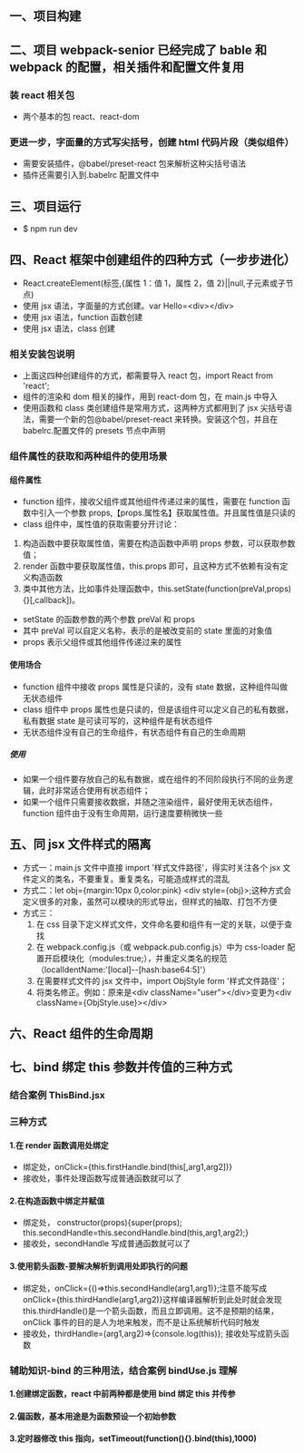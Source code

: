 ## 一、项目构建

## 二、项目 webpack-senior 已经完成了 bable 和 webpack 的配置，相关插件和配置文件复用

### 装 react 相关包

-   两个基本的包 react、react-dom

### 更进一步，字面量的方式写尖括号，创建 html 代码片段（类似组件）

-   需要安装插件，@babel/preset-react 包来解析这种尖括号语法
-   插件还需要引入到.babelrc 配置文件中

## 三、项目运行

-   $ npm run dev

## 四、React 框架中创建组件的四种方式（一步步进化）

-   React.createElement(标签,{属性 1：值 1，属性 2，值 2}||null,子元素或子节点)
-   使用 jsx 语法，字面量的方式创建。var Hello=\<div\>\<\/div\>
-   使用 jsx 语法，function 函数创建
-   使用 jsx 语法，class 创建

### 相关安装包说明

-   上面这四种创建组件的方式，都需要导入 react 包，import React from 'react';
-   组件的渲染和 dom 相关的操作，用到 react-dom 包，在 main.js 中导入
-   使用函数和 class 类创建组件是常用方式，这两种方式都用到了 jsx 尖括号语法，需要一个新的包@babel/preset-react 来转换。安装这个包，并且在 babelrc.配置文件的 presets 节点中声明

### 组件属性的获取和两种组件的使用场景

#### 组件属性

-   function 组件，接收父组件或其他组件传递过来的属性，需要在 function 函数中引入一个参数 props,【props.属性名】获取属性值。并且属性值是只读的
-   class 组件中，属性值的获取需要分开讨论：

1.  构造函数中要获取属性值，需要在构造函数中声明 props 参数，可以获取参数值；
2.  render 函数中要获取属性值，this.props 即可，且这种方式不依赖有没有定义构造函数
3.  类中其他方法，比如事件处理函数中，this.setState(function(preVal,props){}[,callback])。

-   setState 的函数参数的两个参数 preVal 和 props
-   其中 preVal 可以自定义名称，表示的是被改变前的 state 里面的对象值
-   props 表示父组件或其他组件传递过来的属性

#### 使用场合

-   function 组件中接收 props 属性是只读的，没有 state 数据，这种组件叫做无状态组件
-   class 组件中 props 属性也是只读的，但是该组件可以定义自己的私有数据，私有数据 state 是可读可写的，这种组件是有状态组件
-   无状态组件没有自己的生命组件，有状态组件有自己的生命周期

##### 使用

-   如果一个组件要存放自己的私有数据，或在组件的不同阶段执行不同的业务逻辑，此时非常适合使用有状态组件；
-   如果一个组件只需要接收数据，并随之渲染组件，最好使用无状态组件，function 组件由于没有生命周期，运行速度要稍微快一些

## 五、同 jsx 文件样式的隔离

-   方式一：main.js 文件中直接 import '样式文件路径'，得实时关注各个 jsx 文件定义的类名，不要重复。重复类名，可能造成样式的混乱
-   方式二：let obj={margin:10px 0,color:pink} \<div style={obj}\>;这种方式会定义很多的对象，虽然可以模块的形式导出，但样式的抽取、打包不方便
-   方式三：
    1. 在 css 目录下定义样式文件，文件命名要和组件有一定的关联，以便于查找
    2. 在 webpack.config.js（或 webpack.pub.config.js）中为 css-loader 配置开启模块化（modules:true;），并重定义类名的规范（localIdentName:'[local]--[hash:base64:5]'）
    3. 在需要样式文件的 jsx 文件中，import ObjStyle form '样式文件路径'；
    4. 将类名修正。例如：原来是\<div className="user"\>\</div\>变更为\<div className={ObjStyle.use}\>\<\/div\>

## 六、React 组件的生命周期

## 七、bind 绑定 this 参数并传值的三种方式

### 结合案例 ThisBind.jsx

### 三种方式

#### 1.在 render 函数调用处绑定

-   绑定处，onClick={this.firstHandle.bind(this[,arg1,arg2])}
-   接收处，事件处理函数写成普通函数就可以了

#### 2.在构造函数中绑定并赋值

-   绑定处， constructor(props){super(props); this.secondHandle=this.secondHandle.bind(this,arg1,arg2);}
-   接收处，secondHandle 写成普通函数就可以了

#### 3.使用箭头函数-要解决解析到调用处即执行的问题

-   绑定处，onClick={()=>this.secondHandle(arg1,arg1)};注意不能写成 onClick={this.thirdHandle(arg1,arg2)}这样编译器解析到此处时就会发现 this.thirdHandle()是一个箭头函数，而且立即调用。这不是预期的结果，onClick 事件的目的是人为地来触发，而不是让系统解析代码时触发
-   接收处，thirdHandle=(arg1,arg2)=>{console.log(this)}; 接收处写成箭头函数

### 辅助知识-bind 的三种用法，结合案例 bindUse.js 理解

#### 1.创建绑定函数，react 中前两种都是使用 bind 绑定 this 并传参

#### 2.偏函数，基本用途是为函数预设一个初始参数

#### 3.定时器修改 this 指向，setTimeout(function(){}.bind(this),1000)
